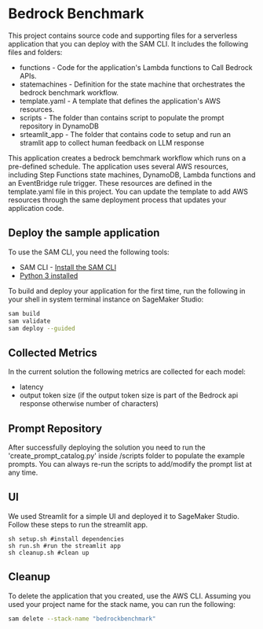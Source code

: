 # Bedrock Benchmark
This project contains source code and supporting files for a serverless application that you can deploy with the SAM CLI. It includes the following files and folders:

- functions - Code for the application's Lambda functions to Call Bedrock APIs.
- statemachines - Definition for the state machine that orchestrates the bedrock benchmark workflow.
- template.yaml - A template that defines the application's AWS resources.
- scripts - The folder than contains script to populate the prompt repository in DynamoDB
- srteamlit_app - The folder that contains code to setup and run an stramlit app to collect human feedback on LLM response

This application creates a bedrock bemchmark workflow which runs on a pre-defined schedule. The application uses several AWS resources, including Step Functions state machines, DynamoDB, Lambda functions and an EventBridge rule trigger. These resources are defined in the template.yaml file in this project. You can update the template to add AWS resources through the same deployment process that updates your application code.

## Deploy the sample application
To use the SAM CLI, you need the following tools:

* SAM CLI - [Install the SAM CLI](https://docs.aws.amazon.com/serverless-application-model/latest/developerguide/serverless-sam-cli-install.html)
* [Python 3 installed](https://www.python.org/downloads/)

To build and deploy your application for the first time, run the following in your shell in system terminal instance on SageMaker Studio:

```bash
sam build
sam validate
sam deploy --guided
```

## Collected Metrics
In the current solution the following metrics are collected for each model:
- latency
- output token size (if the output token size is part of the Bedrock api response otherwise number of characters)

## Prompt Repository
After successfully deploying the solution you need to run the 'create_prompt_catalog.py' inside /scripts folder to populate the example prompts. You can always re-run the scripts to add/modify the prompt list at any time.

## UI
We used Streamlit for a simple UI and deployed it to SageMaker Studio. Follow these steps to run the streamlit app.

```
sh setup.sh #install dependencies
sh run.sh #run the streamlit app
sh cleanup.sh #clean up 
```

## Cleanup
To delete the application that you created, use the AWS CLI. Assuming you used your project name for the stack name, you can run the following:

```bash
sam delete --stack-name "bedrockbenchmark"
```
